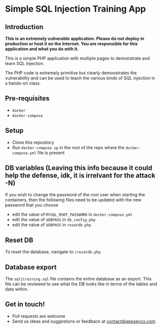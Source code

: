 # Simple SQL Injection Training App

## Introduction

**This is an extremely vulnerable application. Please do not deploy in production or host it on the Internet. You are responsible for this application and what you do with it.**

This is a simple PHP application with multiple pages to demonstrate and learn SQL Injection.

The PHP code is extremely primitive but clearly demonstrates the vulnerability and can be used to teach the various kinds of SQL injection in a hands-on class.

## Pre-requisites

- `docker` 
- `docker-compose`

## Setup

- Clone this repository
- Run `docker-compose up` in the root of the repo where the `docker-compose.yml` file is present

## DB variables (Leaving this info because it could help the defense, idk, it is irrelvant for the attack -N)

If you wish to change the password of the root user when starting the containers, then the following files need to be updated with the new password that you choose
* edit the value of `MYSQL_ROOT_PASSWORD` in `docker-compose.yml` 
* edit the value of `$DBPASS` in `db_config.php`
* edit the value of `$DBPASS` in `resetdb.php`

## Reset DB

To reset the database, navigate to `/resetdb.php`

## Database export

The `sqlitraining.sql` file contains the entire database as an export. This file can be reviewed to see what the DB looks like in terms of the tables and data within.

## Get in touch!

- Pull requests are welcome
- Send us ideas and suggestions or feedback at contact@appsecco.com
